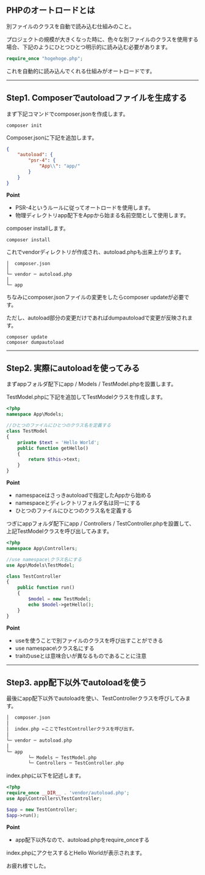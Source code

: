 ## PHPのオートロードとは

別ファイルのクラスを自動で読み込む仕組みのこと。

プロジェクトの規模が大きくなった時に、色々な別ファイルのクラスを使用する場合、下記のようにひとつひとつ明示的に読み込む必要があります。

```php
require_once "hogehoge.php";
```

これを自動的に読み込んでくれる仕組みがオートロードです。

---

## Step1. Composerでautoloadファイルを生成する

まず下記コマンドでcomposer.jsonを作成します。

```
composer init
```

Composer.jsonに下記を追加します。

```json
{
    "autoload": {
        "psr-4": {
            "App\\": "app/"
        }
    }
}
```

**Point**

- PSR-4というルールに従ってオートロードを使用します。
- 物理ディレクトリapp配下をAppから始まる名前空間として使用します。

composer installします。

```
composer install
```

これでvendorディレクトリが作成され、autoload.phpも出来上がります。

```
│  composer.json
│
└─ vendor ─ autoload.php
│ 
└─ app
```

ちなみにcomposer.jsonファイルの変更をしたらcomposer updateが必要です。

ただし、autoload部分の変更だけであればdumpautoloadで変更が反映されます。

```
composer update
composer dumpautoload
```

---

## Step2. 実際にautoloadを使ってみる

まずappフォルダ配下にapp / Models / TestModel.phpを設置します。

TestModel.phpに下記を追加してTestModelクラスを作成します。

```php
<?php
namespace App\Models;

//ひとつのファイルにひとつのクラス名を定義する
class TestModel
{
    private $text = 'Hello World';
    public function getHello()
    {
        return $this->text;
    }
}
```

**Point**

- namespaceはさっきautoloadで指定したAppから始める
- namespaceとディレクトリフォルダ名は同一にする
- ひとつのファイルにひとつのクラス名を定義する

つぎにappフォルダ配下にapp / Controllers / TestController.phpを設置して、上記TestModelクラスを呼び出してみます。

```php
<?php
namespace App\Controllers;

//use namespace\クラス名にする
use App\Models\TestModel;

class TestController
{
    public function run()
    {
        $model = new TestModel;
        echo $model->getHello();
    }
}
```

**Point**

- useを使うことで別ファイルのクラスを呼び出すことができる
- use namespace\クラス名にする
- traitのuseとは意味合いが異なるものであることに注意

---

## Step3. app配下以外でautoloadを使う

最後にapp配下以外でautoloadを使い、TestControllerクラスを呼びしてみます。

```php
│  composer.json
│
│  index.php ←ここでTestControllerクラスを呼び出す。
│
└─ vendor ─ autoload.php
│ 
└─ app
		└─ Models ─ TestModel.php
		└─ Controllers ─ TestController.php
```

 

index.phpに以下を記述します。

```php
<?php
require_once __DIR__ . 'vendor/autoload.php';
use App\Controllers\TestController;

$app = new TestController;
$app->run();
```

**Point**

- app配下以外なので、autoload.phpをrequire_onceする

index.phpにアクセスするとHello Worldが表示されます。

お疲れ様でした。
